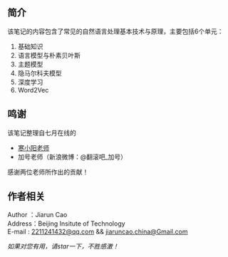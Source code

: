 ## 简介
该笔记的内容包含了常见的自然语言处理基本技术与原理，主要包括6个单元：
1. 基础知识
2. 语言模型与朴素贝叶斯
3. 主题模型
4. 隐马尔科夫模型
5. 深度学习
6. Word2Vec

## 鸣谢  
该笔记整理自七月在线的  
* [寒小阳老师](https://blog.csdn.net/han_xiaoyang)  
* 加号老师（新浪微博：@翻滚吧_加号）  
  
  
  
感谢两位老师所作出的贡献！
## 作者相关
Author ：Jiarun Cao    
Address：Beijing Insitute of Technology  
E-mail : 2211241432@qq.com && jiaruncao.china@Gmail.com  
  
  
  
*如果对您有用，请star一下，不胜感激！*
